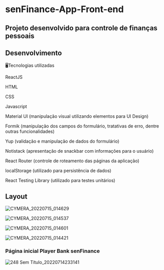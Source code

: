 # senFinance-App-Front-end

## Projeto desenvolvido para controle de finanças pessoais

## Desenvolvimento


🖥Tecnologias utilizadas

ReactJS



HTML

CSS

Javascript

Material UI (manipulação visual utilizando elementos para UI Design)

Formik (manipulação dos campos do formulário, tratativas de erro, dentre outras funcionalidades)

Yup (validação e manipulação de dados do formulário)

Notistack (apresentação de snackbar com informações para o usuário)

React Router (controle de roteamento das páginas da aplicação)

localStorage (utilizado para persistência de dados)

React Testing Library (utilizado para testes unitários)

## Layout

![CYMERA_20220715_014629](https://user-images.githubusercontent.com/105249309/179153919-52573554-7b15-44e9-9a27-4b3ae3e1847a.jpg)

![CYMERA_20220715_014537](https://user-images.githubusercontent.com/105249309/179153998-fed9e7dc-49f8-4a17-982a-3f5beb88ba54.jpg)

![CYMERA_20220715_014601](https://user-images.githubusercontent.com/105249309/179154052-49bdf4f2-3d66-41b1-9247-747ad263b20b.jpg)

![CYMERA_20220715_014421](https://user-images.githubusercontent.com/105249309/179154752-ff63bc9a-e68f-4c70-b436-68aa3a4708e1.jpg)


### Página inicial Player Bank senFinance

![248 Sem Título_20220714233141](https://user-images.githubusercontent.com/105249309/179154533-e56221a6-bef6-477a-a1b2-5f1690d5011b.png)

